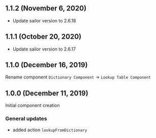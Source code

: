 ## 1.1.2 (November 6, 2020)
* Update sailor version to 2.6.18
## 1.1.1 (October 20, 2020)
* Update sailor version to 2.6.17
## 1.1.0 (December 16, 2019)
Rename component `Dictionary Component` -> `Lookup Table Component`
## 1.0.0 (December 11, 2019)
Initial component creation
### General updates
- added action `lookupFromDictionary`
